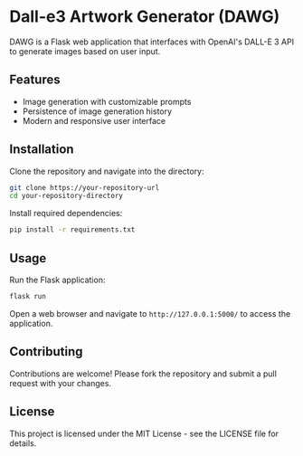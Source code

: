 # Dall-e3 Artwork Generator (DAWG)

DAWG is a Flask web application that interfaces with OpenAI's DALL-E 3 API to generate images based on user input.

## Features

- Image generation with customizable prompts
- Persistence of image generation history
- Modern and responsive user interface

## Installation

Clone the repository and navigate into the directory:
```bash
git clone https://your-repository-url
cd your-repository-directory
```

Install required dependencies:
```bash
pip install -r requirements.txt
```

## Usage

Run the Flask application:
```bash
flask run
```

Open a web browser and navigate to `http://127.0.0.1:5000/` to access the application.

## Contributing

Contributions are welcome! Please fork the repository and submit a pull request with your changes.

## License

This project is licensed under the MIT License - see the LICENSE file for details.
